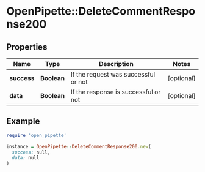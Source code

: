 # OpenPipette::DeleteCommentResponse200

## Properties

| Name | Type | Description | Notes |
| ---- | ---- | ----------- | ----- |
| **success** | **Boolean** | If the request was successful or not | [optional] |
| **data** | **Boolean** | If the response is successful or not | [optional] |

## Example

```ruby
require 'open_pipette'

instance = OpenPipette::DeleteCommentResponse200.new(
  success: null,
  data: null
)
```

